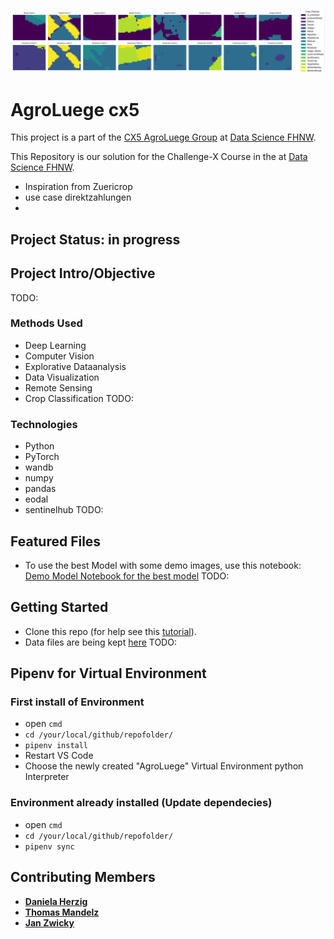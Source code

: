 
![Field Crops Classification](/_assets/banner_logo.png)

# AgroLuege cx5

This project is a part of the [CX5 AgroLuege Group](https://gitlab.fhnw.ch/thomas.mandelz/AgroLuege) at [Data Science FHNW](https://www.fhnw.ch/en/degree-programmes/engineering/bsc-data-science).

This Repository is our solution for the Challenge-X Course in the at [Data Science FHNW](https://www.fhnw.ch/en/degree-programmes/engineering/bsc-data-science).

* Inspiration from Zuericrop
* use case direktzahlungen
* 

## Project Status: in progress

## Project Intro/Objective

TODO:

### Methods Used

* Deep Learning
* Computer Vision
* Explorative Dataanalysis
* Data Visualization
* Remote Sensing
* Crop Classification
TODO:

### Technologies

* Python
* PyTorch
* wandb
* numpy
* pandas
* eodal
* sentinelhub
TODO:

## Featured Files

* To use the best Model with some demo images, use this notebook: [Demo Model Notebook for the best model](demo/demo_modell.ipynb)
TODO:

## Getting Started

* Clone this repo (for help see this [tutorial](https://help.github.com/articles/cloning-a-repository/)).
* Data files are being kept [here](data)
TODO:


## Pipenv for Virtual Environment

### First install of Environment

* open `cmd`
* `cd /your/local/github/repofolder/`
* `pipenv install`
* Restart VS Code
* Choose the newly created "AgroLuege" Virtual Environment python Interpreter

### Environment already installed (Update dependecies)

* open `cmd`
* `cd /your/local/github/repofolder/`
* `pipenv sync`

## Contributing Members

* **[Daniela Herzig](https://gitlab.fhnw.ch/daniela.herzig)**
* **[Thomas Mandelz](https://github.com/tmandelz)**
* **[Jan Zwicky](https://github.com/swiggy123)**
